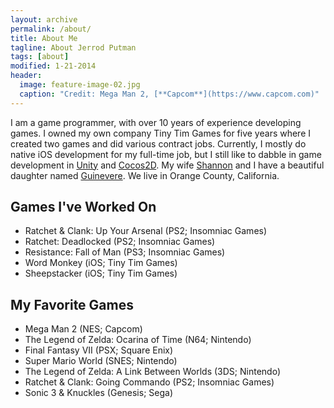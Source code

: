 ```yaml
---
layout: archive
permalink: /about/
title: About Me
tagline: About Jerrod Putman
tags: [about]
modified: 1-21-2014
header:
  image: feature-image-02.jpg
  caption: "Credit: Mega Man 2, [**Capcom**](https://www.capcom.com)"
---
```


I am a game programmer, with over 10 years of experience developing games. I owned my own company Tiny Tim Games for five years where I created two games and did various contract jobs. Currently, I mostly do native iOS development for my full-time job, but I still like to dabble in game development in [Unity][unity] and [Cocos2D][cocos2d]. My wife [Shannon][shannonkay] and I have a beautiful daughter named [Guinevere][fairguinevere]. We live in Orange County, California.

## Games I've Worked On

* Ratchet & Clank: Up Your Arsenal (PS2; Insomniac Games)
* Ratchet: Deadlocked (PS2; Insomniac Games)
* Resistance: Fall of Man (PS3; Insomniac Games)
* Word Monkey (iOS; Tiny Tim Games)
* Sheepstacker (iOS; Tiny Tim Games)

## My Favorite Games

* Mega Man 2 (NES; Capcom)
* The Legend of Zelda: Ocarina of Time (N64; Nintendo)
* Final Fantasy VII (PSX; Square Enix)
* Super Mario World (SNES; Nintendo)
* The Legend of Zelda: A Link Between Worlds (3DS; Nintendo)
* Ratchet & Clank: Going Commando (PS2; Insomniac Games)
* Sonic 3 & Knuckles (Genesis; Sega)

[unity]: http://www.unity3d.com
[cocos2d]: http://www.cocos2d-iphone.org
[shannonkay]: http://www.shannonkay.com
[fairguinevere]: http://www.instagram.com/fairguinevere